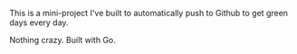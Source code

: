 This is a mini-project I've built to automatically push to Github to get green days every day.

Nothing crazy. Built with Go.